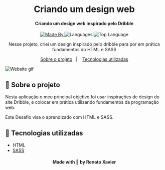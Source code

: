 <h1 align="center">
    Criando um design web
</h1>

<h4 align="center">
  Criando um design web inspirado pelo Dribble
</h4>

<p align="center">
  <a href="https://www.linkedin.com/in/rnatu/">
    <img alt="Made By" src="https://img.shields.io/static/v1?label=Made%20By&message=Renato%20Xavier&color=6C4FBB&style=for-the-badge">
  </a>

  <img alt="Languages" src="https://img.shields.io/github/languages/count/rnatu/cloned-figma-design?style=for-the-badge">

  <img alt="Top Language" src="https://img.shields.io/github/languages/top/rnatu/cloned-figma-design?style=for-the-badge">
</p>

<p align="center">
Nesse projeto, criei um design inspirado pelo dribble para por em prática fundamentos do HTML e SASS
</p>

<p align="center">
  <a href="#-sobre-o-projeto">Sobre o projeto</a>&nbsp;&nbsp;&nbsp;|&nbsp;&nbsp;&nbsp;
  <a href="#-tecnologias-utilizadas">Tecnologias utilizadas</a>
</p>

![Website gif](./web-demo.gif)

## 📜 Sobre o projeto

Nesta aplicação o meu principal objetivo foi usar inspirações de design do site Dribble, e colocar em prática utilizando fundamentos da programação web.

Este Desafio visa o aprendizado com HTML e SASS.

## 🚀 Tecnologias utilizadas

- HTML
- [SASS](https://sass-lang.com/)

<h4 align="center">
    Made with 💜 by Renato Xavier
</h4>
